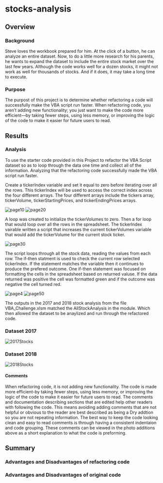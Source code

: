 # stocks-analysis
## Overview
### Background
Steve loves the workbook prepared for him. At the click of a button, 
he can analyze an entire dataset. 
Now, to do a little more research for his parents, 
he wants to expand the dataset to include the entire stock market over the last few years. 
Although the code works well for a dozen stocks, 
it might not work as well for thousands of stocks. And if it does, it may take a long time to execute.

### Purpose
The purpost of this project is to determine whether refactoring a code will successfully make the VBA script run faster.
When refactoring code, you aren’t adding new functionality; you just want to make the code more 
efficient—by taking fewer steps, using less memory, or 
improving the logic of the code to make it easier for future users to read. 

## Results
### Analysis
To use the starter code provided in this Project to refactor the VBA Script dataset so as to loop through the data one time and collect all of the information. Analyzing that the refactoring code successfully made the VBA script run faster. 

Create a tickerIndex variable and set it equal to zero before iterating over all the rows. This tickerIndex will be used to access the correct index across the four different arrays. The four different arrays include the tickers array, tickerVolume, tickerStartingPrices, and tickerEndingPrices arrays.

![page10](https://user-images.githubusercontent.com/86635590/126084274-fd6e9f79-4e33-498a-95f1-8bf5d0994a02.png)
![page20](https://user-images.githubusercontent.com/86635590/126084322-129b5449-6256-4a84-9ac0-8324a5e97a80.png)

A loop was created to initialize the tickerVolumes to zero. Then a for loop that would loop over all the rows in the spreadsheet. The tickerIndex vairable written a script that increases the current tickerVolumes variable that would add the tickerVolume for the current stock ticker.

![page30](https://user-images.githubusercontent.com/86635590/126084422-db27dee1-4a6d-4eea-863b-a167bada4daf.png)

The script loops through all the stock data, reading the values from each row. The if-then statment is used to check the current row selected tickerIndex. If the statement matches the variable then it continues to produce the prefered outcome. One if-then statement was focused on formatting the cells in the spreadsheet based on returned valuse. If the data returned was positive the cell was formatted green and if the outcome was negative the cell turned red. 

![page4](https://user-images.githubusercontent.com/86635590/126084508-55d818fd-e745-4911-89b8-9fb6c47baece.PNG)
![page50](https://user-images.githubusercontent.com/86635590/126084553-c6de3799-e5c5-47c6-8387-adf7ce94ca48.png)

The outputs in the 2017 and 2018 stock analysis from the file VBA_Challenge.xlsm matched the AllStockAnalysis in the module. Which then allowed the dataset to be anaylized and run through the refactored code.

### Dataset 2017
![2017Stocks](https://user-images.githubusercontent.com/86635590/126084754-89cdbc91-bd5c-429b-a63b-f88aca7ae11f.PNG)
### Dataset 2018
![2018Stocks](https://user-images.githubusercontent.com/86635590/126084763-e69d5979-b060-47fa-a406-cc773b80c31b.PNG)



#### Comments
When refactoring code, it is not adding new functionality. The code is made more efficient-by taking fewer steps, using less memory, or improving the logic of the code to make it easier for future users to read. The comments and documentation describing sections that are edited help other readers with following the code. This means avoiding adding comments that are not helpful or obvious to the reader are best described as being a Dry addtion so you are not repeating information. The best way to keep the code looking clean and easy to read comments is through having a consistent indentaion and code grouping. These comments can be viewed in the photo additions above as a short explanation to what the code is preforming.

## Summary
### Advantages and Disadvantages of refactoring code
### Advantages and Disadvantages of original code
